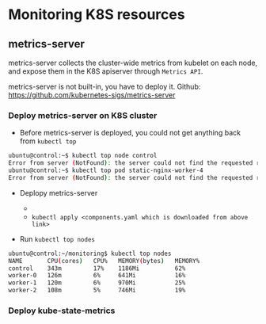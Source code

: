 # Monitoring K8S resources

## metrics-server

metrics-server collects the cluster-wide metrics from kubelet on each node, and expose them in the K8S apiserver
through `Metrics API`.

metrics-server is not built-in, you have to deploy it. Github: <https://github.com/kubernetes-sigs/metrics-server>

### Deploy metrics-server on K8S cluster

- Before metrics-server is deployed, you could not get anything back from `kubectl top`

``` bash
ubuntu@control:~$ kubectl top node control
Error from server (NotFound): the server could not find the requested resource (get services http:heapster:)
ubuntu@control:~$ kubectl top pod static-nginx-worker-4
Error from server (NotFound): the server could not find the requested resource (get services http:heapster:)
```

- Deplopy metrics-server

  - [Need to make sure if the k8s sig github could be accessible in cka exam]: <https://github.com/kubernetes-sigs/metrics-server>
  - `kubectl apply <components.yaml which is downloaded from above link>`
  
- Run `kubectl top nodes`

``` bash
ubuntu@control:~/monitoring$ kubectl top nodes
NAME       CPU(cores)   CPU%   MEMORY(bytes)   MEMORY%
control    343m         17%    1186Mi          62%
worker-0   126m         6%     641Mi           16%
worker-1   120m         6%     970Mi           25%
worker-2   108m         5%     746Mi           19%
```

### Deploy kube-state-metrics
